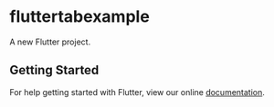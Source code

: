 # fluttertabexample

A new Flutter project.

## Getting Started

For help getting started with Flutter, view our online
[documentation](https://flutter.io/).
